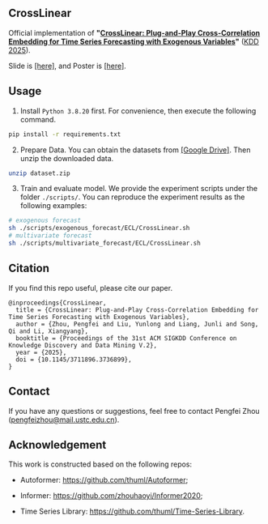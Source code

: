 ## CrossLinear

Official implementation of **"[CrossLinear: Plug-and-Play Cross-Correlation Embedding for Time Series Forecasting with Exogenous Variables](https://arxiv.org/pdf/2505.23116)"** ([KDD 2025](https://dl.acm.org/doi/proceedings/10.1145/3711896)).

Slide is [[here]](https://drive.google.com/file/d/1d4KLtCu3_7TeUTb6hN_7YUl3iEpMmJ5I/view?usp=drive_link), and Poster is [[here]](https://drive.google.com/file/d/1kNLneSCxnIMTJAJpD4yA9wz6i0-uw4XR/view?usp=drive_link).


## Usage

1. Install `Python 3.8.20` first. For convenience, then execute the following command.

``` bash
pip install -r requirements.txt
```

2. Prepare Data. You can obtain the datasets from [[Google Drive]](https://drive.google.com/file/d/1flS9spmBLukmZCQcGBrNrzQ9QJW35iaX/view?usp=drive_link). Then unzip the downloaded data.

``` bash
unzip dataset.zip
```

3. Train and evaluate model. We provide the experiment scripts under the folder `./scripts/`. You can reproduce the experiment results as the following examples:

``` bash
# exogenous forecast
sh ./scripts/exogenous_forecast/ECL/CrossLinear.sh
# multivariate forecast
sh ./scripts/multivariate_forecast/ECL/CrossLinear.sh
```


## Citation

If you find this repo useful, please cite our paper.

```
@inproceedings{CrossLinear,
  title = {CrossLinear: Plug-and-Play Cross-Correlation Embedding for Time Series Forecasting with Exogenous Variables},
  author = {Zhou, Pengfei and Liu, Yunlong and Liang, Junli and Song, Qi and Li, Xiangyang},
  booktitle = {Proceedings of the 31st ACM SIGKDD Conference on Knowledge Discovery and Data Mining V.2},
  year = {2025},
  doi = {10.1145/3711896.3736899},
}
```


## Contact

If you have any questions or suggestions, feel free to contact Pengfei Zhou (pengfeizhou@mail.ustc.edu.cn).


## Acknowledgement

This work is constructed based on the following repos:

- Autoformer: https://github.com/thuml/Autoformer;

- Informer: https://github.com/zhouhaoyi/Informer2020;

- Time Series Library: https://github.com/thuml/Time-Series-Library.